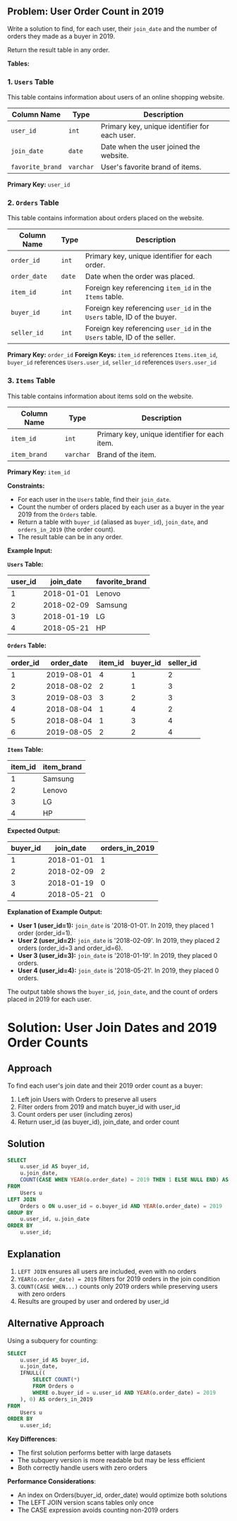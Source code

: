 ## Problem: User Order Count in 2019

Write a solution to find, for each user, their `join_date` and the number of orders they made as a buyer in 2019.

Return the result table in any order.

**Tables:**

### 1. `Users` Table

This table contains information about users of an online shopping website.

| Column Name    | Type    | Description                                                                 |
| ----------- | -------- | --------------------------------------------------------------------------- |
| `user_id`        | `int`     | Primary key, unique identifier for each user.                               |
| `join_date`      | `date`    | Date when the user joined the website.                                      |
| `favorite_brand` | `varchar` | User's favorite brand of items.                                            |

**Primary Key:** `user_id`

### 2. `Orders` Table

This table contains information about orders placed on the website.

| Column Name   | Type    | Description                                                                 |
| ----------- | -------- | --------------------------------------------------------------------------- |
| `order_id`      | `int`     | Primary key, unique identifier for each order.                              |
| `order_date`    | `date`    | Date when the order was placed.                                             |
| `item_id`       | `int`     | Foreign key referencing `item_id` in the `Items` table.                    |
| `buyer_id`      | `int`     | Foreign key referencing `user_id` in the `Users` table, ID of the buyer.   |
| `seller_id`     | `int`     | Foreign key referencing `user_id` in the `Users` table, ID of the seller.  |

**Primary Key:** `order_id`
**Foreign Keys:** `item_id` references `Items.item_id`, `buyer_id` references `Users.user_id`, `seller_id` references `Users.user_id`

### 3. `Items` Table

This table contains information about items sold on the website.

| Column Name   | Type    | Description                                                                 |
| ----------- | -------- | --------------------------------------------------------------------------- |
| `item_id`       | `int`     | Primary key, unique identifier for each item.                               |
| `item_brand`    | `varchar` | Brand of the item.                                                          |

**Primary Key:** `item_id`

**Constraints:**

*   For each user in the `Users` table, find their `join_date`.
*   Count the number of orders placed by each user as a buyer in the year 2019 from the `Orders` table.
*   Return a table with `buyer_id` (aliased as `buyer_id`), `join_date`, and `orders_in_2019` (the order count).
*   The result table can be in any order.

**Example Input:**

**`Users` Table:**

| user\_id | join\_date  | favorite\_brand |
| ----------- | ----------- | --------------- |
| 1         | 2018-01-01  | Lenovo        |
| 2         | 2018-02-09  | Samsung       |
| 3         | 2018-01-19  | LG            |
| 4         | 2018-05-21  | HP            |

**`Orders` Table:**

| order\_id | order\_date | item\_id | buyer\_id | seller\_id |
| ----------- | ----------- | ------- | --------- | --------- |
| 1         | 2019-08-01  | 4       | 1         | 2         |
| 2         | 2018-08-02  | 2       | 1         | 3         |
| 3         | 2019-08-03  | 3       | 2         | 3         |
| 4         | 2018-08-04  | 1       | 4         | 2         |
| 5         | 2018-08-04  | 1       | 3         | 4         |
| 6         | 2019-08-05  | 2       | 2         | 4         |

**`Items` Table:**

| item\_id | item\_brand |
| ----------- | ----------- |
| 1         | Samsung     |
| 2         | Lenovo      |
| 3         | LG          |
| 4         | HP          |

**Expected Output:**

| buyer\_id | join\_date  | orders\_in\_2019 |
| ----------- | ----------- | ---------------- |
| 1         | 2018-01-01  | 1                |
| 2         | 2018-02-09  | 2                |
| 3         | 2018-01-19  | 0                |
| 4         | 2018-05-21  | 0                |

**Explanation of Example Output:**

*   **User 1 (user\_id=1):** `join_date` is '2018-01-01'. In 2019, they placed 1 order (order\_id=1).
*   **User 2 (user\_id=2):** `join_date` is '2018-02-09'. In 2019, they placed 2 orders (order\_id=3 and order\_id=6).
*   **User 3 (user\_id=3):** `join_date` is '2018-01-19'. In 2019, they placed 0 orders.
*   **User 4 (user\_id=4):** `join_date` is '2018-05-21'. In 2019, they placed 0 orders.

The output table shows the `buyer_id`, `join_date`, and the count of orders placed in 2019 for each user.


# Solution: User Join Dates and 2019 Order Counts

## Approach
To find each user's join date and their 2019 order count as a buyer:
1. Left join Users with Orders to preserve all users
2. Filter orders from 2019 and match buyer_id with user_id
3. Count orders per user (including zeros)
4. Return user_id (as buyer_id), join_date, and order count

## Solution
```sql
SELECT 
    u.user_id AS buyer_id,
    u.join_date,
    COUNT(CASE WHEN YEAR(o.order_date) = 2019 THEN 1 ELSE NULL END) AS orders_in_2019
FROM 
    Users u
LEFT JOIN 
    Orders o ON u.user_id = o.buyer_id AND YEAR(o.order_date) = 2019
GROUP BY 
    u.user_id, u.join_date
ORDER BY 
    u.user_id;
```

## Explanation
1. `LEFT JOIN` ensures all users are included, even with no orders
2. `YEAR(o.order_date) = 2019` filters for 2019 orders in the join condition
3. `COUNT(CASE WHEN...)` counts only 2019 orders while preserving users with zero orders
4. Results are grouped by user and ordered by user_id

## Alternative Approach
Using a subquery for counting:
```sql
SELECT 
    u.user_id AS buyer_id,
    u.join_date,
    IFNULL((
        SELECT COUNT(*) 
        FROM Orders o 
        WHERE o.buyer_id = u.user_id AND YEAR(o.order_date) = 2019
    ), 0) AS orders_in_2019
FROM 
    Users u
ORDER BY 
    u.user_id;
```

**Key Differences**:
- The first solution performs better with large datasets
- The subquery version is more readable but may be less efficient
- Both correctly handle users with zero orders

**Performance Considerations**:
- An index on Orders(buyer_id, order_date) would optimize both solutions
- The LEFT JOIN version scans tables only once
- The CASE expression avoids counting non-2019 orders
